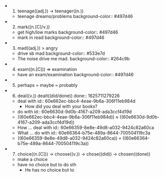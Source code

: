 -
  1. teenage((adj.)) -> teenager((n.))
	- teenage dreams/problems
	  background-color:: #497d46
-
  2. mark((n.[C]/v.))
	- get high/low marks
	  background-color:: #497d46
	- mark in read
	  background-color:: #497d46
-
  3. mad((adj.)) > angry
	- drive sb mad
	  background-color:: #533e7d
	- The noise drive me mad.
	  background-color:: #264c9b
-
  4. exam((n.[C])) => examination
	- have an exam/examination
	  background-color:: #497d46
-
  5. perhaps = maybe = probably
-
  6. deal((v.)) dealt((did/done))
  done:: 1625711279226
	- deal with
	  id:: 60e662ec-bbc4-4eae-9b6a-306f11eb984d
		- How did you deal with your books?
	- do with
	  id:: 60e6630d-9d0b-4167-a209-ada3ccf4d19d
	- ((60e662ec-bbc4-4eae-9b6a-306f11eb984d)) ≈ ((60e6630d-9d0b-4167-a209-ada3ccf4d19d))
	- How ... deal with
	  id:: 60e66359-8e8e-49d8-a032-9424c82a60ca
	- What ... do with
	  id:: 60e66364-b75e-489a-8644-700504119c3a
	- ((60e66359-8e8e-49d8-a032-9424c82a60ca)) = ((60e66364-b75e-489a-8644-700504119c3a))
-
  7. choice((n.[C])) -> choose((v.)) -> chose((did)) -> chosen((done))
	- make a choice
	- have no choice but to do sth
		- He has no choice but to